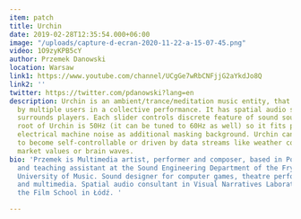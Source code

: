 ```yaml
---
item: patch
title: Urchin
date: 2019-02-28T12:35:54.000+06:00
image: "/uploads/capture-d-ecran-2020-11-22-a-15-07-45.png"
video: 1O9zyKPB5cY
author: Przemek Danowski
location: Warsaw
link1: https://www.youtube.com/channel/UCgGe7wRbCNFjjG2aYkdJo8Q
link2: ''
twitter: https://twitter.com/pdanowski?lang=en
description: Urchin is an ambient/trance/meditation music entity, that can be controlled
  by multiple users in a collective performance. It has spatial audio system that
  surrounds players. Each slider controls discrete feature of sound source. The tonal
  root of Urchin is 50Hz (it can be tuned to 60Hz as well) so it fits perfectly everyday
  electrical machine noise as additional masking background. Urchin can be edited
  to become self-controllable or driven by data streams like weather conditions, stock
  market values or brain waves.
bio: 'Przemek is Multimedia artist, performer and composer, based in Poland. Research
  and teaching assistant at the Sound Engineering Department of the Fryderyk Chopin
  University of Music. Sound designer for computer games, theatre performances, film
  and multimedia. Spatial audio consultant in Visual Narratives Laboratory (vnLab)  at
  the Film School in Łódź. '

---
```

